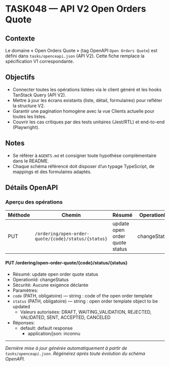 # TASK048 — API V2 Open Orders Quote

## Contexte
Le domaine « Open Orders Quote » (tag OpenAPI `Open Orders Quote`) est défini dans `tasks/openceapi.json` (API V2). Cette fiche remplace la spécification V1 correspondante.

## Objectifs
- Connecter toutes les opérations listées via le client généré et les hooks TanStack Query (API V2).
- Mettre à jour les écrans existants (liste, détail, formulaires) pour refléter la structure V2.
- Garantir une pagination homogène avec la vue Clients actuelle pour toutes les listes.
- Couvrir les cas critiques par des tests unitaires (Jest/RTL) et end-to-end (Playwright).

## Notes
- Se référer à `AGENTS.md` et consigner toute hypothèse complémentaire dans le README.
- Chaque schéma référencé doit disposer d’un typage TypeScript, de mappings et des formulaires adaptés.

## Détails OpenAPI

### Aperçu des opérations

| Méthode | Chemin | Résumé | OperationId |
| --- | --- | --- | --- |
| PUT | `/ordering/open-order-quote/{code}/status/{status}` | update  open order quote status | changeStatus |

#### PUT /ordering/open-order-quote/{code}/status/{status}

- Résumé: update  open order quote status
- OperationId: changeStatus
- Sécurité: Aucune exigence déclarée
- Paramètres:
- `code` (PATH, obligatoire) — string : code of the open order template 
- `status` (PATH, obligatoire) — string : open order template object to be updated
  - Valeurs autorisées: DRAFT, WAITING_VALIDATION, REJECTED, VALIDATED, SENT, ACCEPTED, CANCELED
- Réponses:
  - default: default response
    - application/json: inconnu

---

_Dernière mise à jour générée automatiquement à partir de `tasks/openceapi.json`. Régénérez après toute évolution du schéma OpenAPI._
